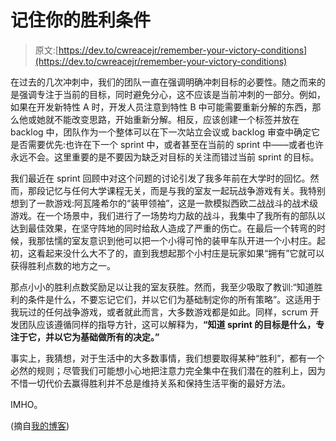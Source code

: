 # 记住你的胜利条件

> 原文:[https://dev.to/cwreacejr/remember-your-victory-conditions](https://dev.to/cwreacejr/remember-your-victory-conditions)

在过去的几次冲刺中，我们的团队一直在强调明确冲刺目标的必要性。随之而来的是强调专注于当前的目标，同时避免分心，这不应该是当前冲刺的一部分。例如，如果在开发新特性 A 时，开发人员注意到特性 B 中可能需要重新分解的东西，那么他或她就不能改变思路，开始重新分解。相反，应该创建一个标签并放在 backlog 中，团队作为一个整体可以在下一次站立会议或 backlog 审查中确定它是否需要优先:也许在下一个 sprint 中，或者甚至在当前的 sprint 中——或者也许永远不会。这里重要的是不要因为缺乏对目标的关注而错过当前 sprint 的目标。

我们最近在 sprint 回顾中对这个问题的讨论引发了我多年前在大学时的回忆。然而，那段记忆与任何大学课程无关，而是与我的室友一起玩战争游戏有关。我特别想到了一款游戏:阿瓦隆希尔的“装甲领袖”，这是一款模拟西欧二战战斗的战术级游戏。在一个场景中，我们进行了一场势均力敌的战斗，我集中了我所有的部队以达到最佳效果，在坚守阵地的同时给敌人造成了严重的伤亡。在最后一个转弯的时候，我那怯懦的室友意识到他可以把一个小得可怜的装甲车队开进一个小村庄。起初，这看起来没什么大不了的，直到我想起那个小村庄是玩家如果“拥有”它就可以获得胜利点数的地方之一。

那点小小的胜利点数奖励足以让我的室友获胜。然而，我至少吸取了教训:“知道胜利的条件是什么，不要忘记它们，并以它们为基础制定你的所有策略”。这适用于我玩过的任何战争游戏，或者就此而言，大多数游戏都是如此。同样，scrum 开发团队应该遵循同样的指导方针，这可以解释为，**“知道 sprint 的目标是什么，专注于它，并以它为基础做所有的决定。”**

事实上，我猜想，对于生活中的大多数事情，我们想要取得某种“胜利”，都有一个必然的规则；尽管我们可能想小心地把注意力完全集中在我们潜在的胜利上，因为不惜一切代价去赢得胜利并不总是维持关系和保持生活平衡的最好方法。

IMHO。

(摘自[我的博客](http://charles-reace.com/2017-04-02_remember_your_victory_conditions))